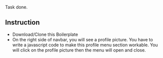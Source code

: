 Task done.


## Instruction

 - Download/Clone this Boilerplate
 - On the right side of navbar, you will see a profile picture. You have to write a javascript code to make this profile menu section workable. You will click on the profile picture then the menu will open and close.
